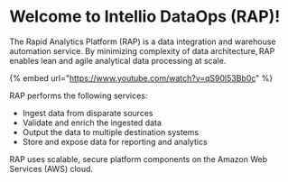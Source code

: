 # Welcome to Intellio DataOps \(RAP\)!

The Rapid Analytics Platform \(RAP\) is a data integration and warehouse automation service.  By minimizing complexity of data architecture, ​RAP enables lean and agile analytical data processing at scale.   

{% embed url="https://www.youtube.com/watch?v=qS90l53Bb0c" %}

RAP performs the following services: 

* Ingest data from disparate sources​ 
* Validate and enrich the ingested data​ 
* Output the data to multiple destination systems​ 
* Store and expose data for reporting and analytics 

RAP uses scalable, secure platform components on the Amazon Web Services \(AWS\) cloud.   

